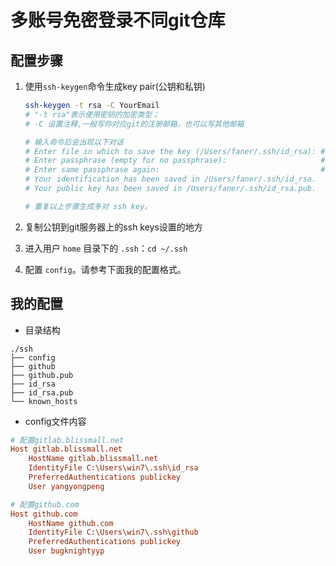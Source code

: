 # 多账号免密登录不同git仓库

## 配置步骤

1. 使用`ssh-keygen`命令生成key pair(公钥和私钥)

    ```bash
    ssh-keygen -t rsa -C YourEmail
    # "-t rsa"表示使用密钥的加密类型；
    # -C 设置注释,一般写你对应git的注册邮箱，也可以写其他邮箱

    # 输入命令后会出现以下对话
    # Enter file in which to save the key (/Users/faner/.ssh/id_rsa): #设置私钥文件名字。 eg: github（若不指定目录，就在当前目录生成）
    # Enter passphrase (empty for no passphrase):                     # 输入密钥文件授权密码，不用设置 直接回车
    # Enter same passphrase again:                                    # 确认密钥文件授权密码，不用设置 直接回车
    # Your identification has been saved in /Users/faner/.ssh/id_rsa.
    # Your public key has been saved in /Users/faner/.ssh/id_rsa.pub.

    # 重复以上步骤生成多对 ssh key。
    ```

2. 复制公钥到git服务器上的ssh keys设置的地方
3. 进入用户 `home` 目录下的 `.ssh`：`cd ~/.ssh`
4. 配置 `config`。请参考下面我的配置格式。


## 我的配置

- 目录结构

```tree
./ssh
├── config
├── github
├── github.pub
├── id_rsa
├── id_rsa.pub
└── known_hosts
```

- config文件内容

```ini
# 配置gitlab.blissmall.net
Host gitlab.blissmall.net
    HostName gitlab.blissmall.net
    IdentityFile C:\Users\win7\.ssh\id_rsa
    PreferredAuthentications publickey
    User yangyongpeng

# 配置github.com
Host github.com
    HostName github.com
    IdentityFile C:\Users\win7\.ssh\github
    PreferredAuthentications publickey
    User bugknightyyp
```